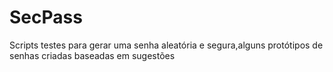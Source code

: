 # SecPass
Scripts testes para gerar uma senha aleatória e segura,alguns protótipos de senhas criadas baseadas em sugestões

